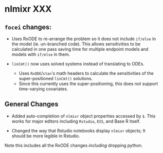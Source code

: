 # nlmixr XXX

## `focei` changes:
 - Uses RxODE to re-arrange the problem so it does not include
   `if/else` in the model (ie. un-branched code). This allows
   sensitivities to be calculated in one pass saving time for multiple
   endpoint models and models with `if/else` in them.
	
- `linCmt()` now uses solved systems instead of translating to ODEs.
  - Uses `RxODE`/`stan`'s math headers to calculate the sensitivities
    of the super-positioned `linCmt()` solutions.
  - Since this currently uses the super-positioning, this does not
    support time-varying covariates.
	
## General Changes
 - Added auto-completion of `nlmixr` object properties accessed by
   `$`. This works for major editors including `Rstudio`, `ESS`, and
   Base R itself.
 
 - Changed the way that Rstudio notebooks display `nlmixr` objects; It
   should be more legible in Rstudio.

Note this includes all the RxODE changes *including* dropping python.
